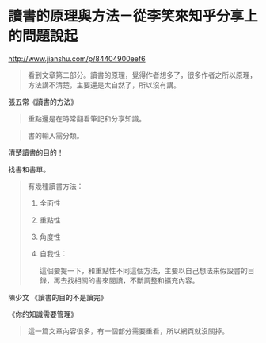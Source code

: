 # 讀書的原理與方法－從李笑來知乎分享上的問題說起

http://www.jianshu.com/p/84404900eef6

> 看到文章第二部分。讀書的原理，覺得作者想多了，很多作者之所以原理，方法講不清楚，主要還是太自然了，所以沒有講。



張五常《讀書的方法》

> 重點還是在時常翻看筆記和分享知識。



> 書的輸入需分類。





清楚讀書的目的！

找書和書單。

> 有幾種讀書方法：
>
> 1. 全面性
>
> 2. 重點性
>
> 3. 角度性
>
> 4. 自我性：
>
>    這個要提一下，和重點性不同這個方法，主要以自己想法來假設書的目錄，再去找相關的書來閱讀，不斷調整和擴充內容。



陳少文 《讀書的目的不是讀完》

《你的知識需要管理》



> 這一篇文章內容很多，有一個部分需要重看，所以網頁就沒關掉。